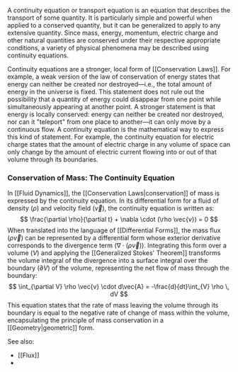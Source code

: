 A continuity equation or transport equation is an equation that describes the transport of some quantity. It is particularly simple and powerful when applied to a conserved quantity, but it can be generalized to apply to any extensive quantity. Since mass, energy, momentum, electric charge and other natural quantities are conserved under their respective appropriate conditions, a variety of physical phenomena may be described using continuity equations.

Continuity equations are a stronger, local form of [[Conservation Laws]]. For example, a weak version of the law of conservation of energy states that energy can neither be created nor destroyed—i.e., the total amount of energy in the universe is fixed. This statement does not rule out the possibility that a quantity of energy could disappear from one point while simultaneously appearing at another point. A stronger statement is that energy is locally conserved: energy can neither be created nor destroyed, nor can it "teleport" from one place to another—it can only move by a continuous flow. A continuity equation is the mathematical way to express this kind of statement. For example, the continuity equation for electric charge states that the amount of electric charge in any volume of space can only change by the amount of electric current flowing into or out of that volume through its boundaries.
### Conservation of Mass: The Continuity Equation

In [[Fluid Dynamics]], the [[Conservation Laws|conservation]] of mass is expressed by the continuity equation. In its differential form for a fluid of density ($\rho$) and velocity field ($\vec{v}$), the continuity equation is written as:
$$ \frac{\partial \rho}{\partial t} + \nabla \cdot (\rho \vec{v}) = 0 $$
When translated into the language of [[Differential Forms]], the mass flux ($\rho \vec{v}$) can be represented by a differential form whose exterior derivative corresponds to the divergence term ($\nabla \cdot (\rho \vec{v})$). Integrating this form over a volume ($V$) and applying the [[Generalized Stokes' Theorem]] transforms the volume integral of the divergence into a surface integral over the boundary ($\partial V$) of the volume, representing the net flow of mass through the boundary:
$$
\int_{\partial V} \rho \vec{v} \cdot d\vec{A} = -\frac{d}{dt}\int_{V} \rho \, dV
$$
This equation states that the rate of mass leaving the volume through its boundary is equal to the negative rate of change of mass within the volume, encapsulating the principle of mass conservation in a [[Geometry|geometric]] form.

See also:
- [[Flux]]
- 